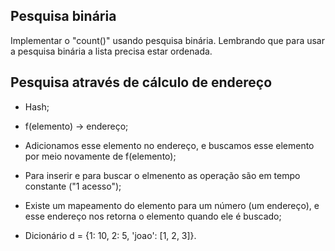 ## Pesquisa binária

Implementar o "count()" usando pesquisa binária. Lembrando que para usar a
pesquisa binária a lista precisa estar ordenada.

## Pesquisa através de cálculo de endereço

* Hash;

* f(elemento) -> endereço;

* Adicionamos esse elemento no endereço, e buscamos esse elemento por meio
  novamente de f(elemento);

* Para inserir e para buscar o elmenento as operação são em tempo constante
  ("1 acesso");

* Existe um mapeamento do elemento para um número (um endereço), e esse endereço nos
  retorna o elemento quando ele é buscado;

* Dicionário d = {1: 10, 2: 5, 'joao': [1, 2, 3]}.
